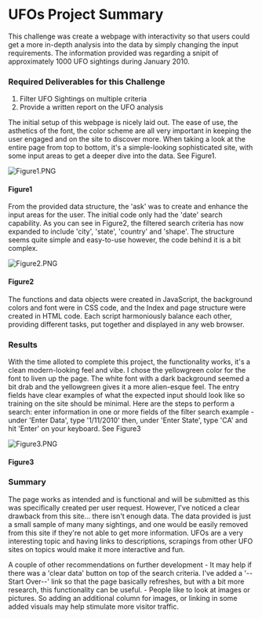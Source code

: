 # UFOs Project Summary

This challenge was create a webpage with interactivity so that users could get a more in-depth analysis into the data by simply changing the input requirements.  The information provided was regarding a snipit of approximately 1000 UFO sightings during January 2010.

### Required Deliverables for this Challenge

1. Filter UFO Sightings on multiple criteria
2. Provide a written report on the UFO analysis

The initial setup of this webpage is nicely laid out.  The ease of use, the asthetics of the font, the color scheme are all very important in keeping the user engaged and on the site to discover more.  When taking a look at the entire page from top to bottom, it's a simple-looking sophisticated site, with some input areas to get a deeper dive into the data.  See Figure1.


![Figure1.PNG](../images/Figure1.PNG)
#### Figure1

From the provided data structure, the 'ask' was to create and enhance the input areas for the user.  The initial code only had the 'date' search capability.  As you can see in Figure2, the filtered search criteria has now expanded to include 'city', 'state', 'country' and 'shape'.  The structure seems quite simple and easy-to-use however, the code behind it is a bit complex.

![Figure2.PNG](../images/Figure2.PNG)
#### Figure2

The functions and data objects were created in JavaScript, the background colors and font were in CSS code, and the Index and page structure were created in HTML code.  Each script harmoniously balance each other, providing different tasks, put together and displayed in any web browser.

### Results

With the time alloted to complete this project, the functionality works, it's a clean modern-looking feel and vibe.  I chose the yellowgreen color for the font to liven up the page.  The white font with a dark background seemed a bit drab and the yellowgreen gives it a more alien-esque feel.  The entry fields have clear examples of what the expected input should look like so training on the site should be minimal.  Here are the steps to perform a search: 
    enter information in one or more fields of the filter search
        example - under 'Enter Data', type '1/11/2010' then, under 'Enter State', type 'CA' and hit 'Enter' on your keyboard.  See Figure3

![Figure3.PNG](../images/Figure3.PNG)

#### Figure3

### Summary

The page works as intended and is functional and will be submitted as this was specifically created per user request.  However, I've noticed a clear drawback from this site... there isn't enough data.  The data provided is just a small sample of many many sightings, and one would be easily removed from this site if they're not able to get more information.  UFOs are a very interesting topic and having links to descriptions, scrapings from other UFO sites on topics would make it more interactive and fun.

A couple of other recommendations on further development
    - It may help if there was a 'clear data' button on top of the search criteria.  I've added a '--Start Over--' link so that the page basically refreshes, but with a bit more research, this functionality can be useful.
    - People like to look at images or pictures.  So adding an additional column for images, or linking in some added visuals may help stimulate more visitor traffic.